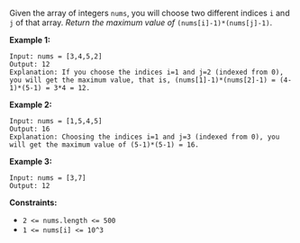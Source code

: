 Given the array of integers `nums`, you will choose two different indices `i`
and `j` of that array. _Return the maximum value of_
`(nums[i]-1)*(nums[j]-1)`.



**Example 1:**

    
    
    Input: nums = [3,4,5,2]
    Output: 12 
    Explanation: If you choose the indices i=1 and j=2 (indexed from 0), you will get the maximum value, that is, (nums[1]-1)*(nums[2]-1) = (4-1)*(5-1) = 3*4 = 12. 
    

**Example 2:**

    
    
    Input: nums = [1,5,4,5]
    Output: 16
    Explanation: Choosing the indices i=1 and j=3 (indexed from 0), you will get the maximum value of (5-1)*(5-1) = 16.
    

**Example 3:**

    
    
    Input: nums = [3,7]
    Output: 12
    



**Constraints:**

  * `2 <= nums.length <= 500`
  * `1 <= nums[i] <= 10^3`

